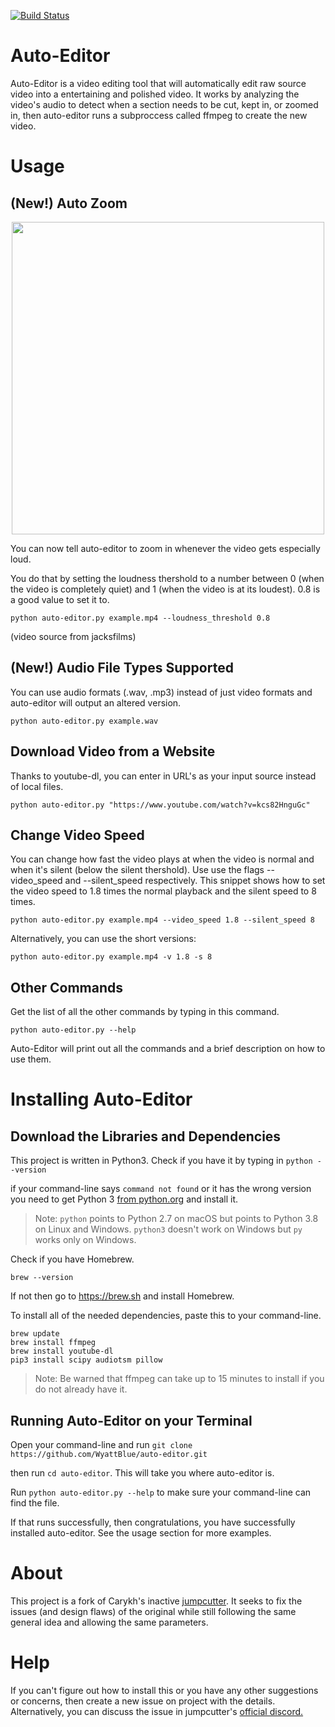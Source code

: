 [![Build Status](https://travis-ci.com/WyattBlue/auto-editor.svg?branch=master)](https://travis-ci.com/WyattBlue/auto-editor)

# Auto-Editor
Auto-Editor is a video editing tool that will automatically edit raw source video into a entertaining and polished video.
It works by analyzing the video's audio to detect when a section needs to be cut, kept in, or zoomed in, then auto-editor runs a subproccess called ffmpeg to create the new video.

# Usage
## (New!) Auto Zoom
<p align="center">
  <img src="https://github.com/WyattBlue/auto-editor/blob/master/auto_zoom_demo.gif" width="500">
</p>

You can now tell auto-editor to zoom in whenever the video gets especially loud. 

You do that by setting the loudness thershold to a number between 0 (when the video is completely quiet) and 1 (when the video is at its loudest). 0.8 is a good value to set it to.

```python auto-editor.py example.mp4 --loudness_threshold 0.8```

(video source from jacksfilms)

## (New!) Audio File Types Supported

You can use audio formats (.wav, .mp3) instead of just video formats and auto-editor will output an altered version.

```python auto-editor.py example.wav```

## Download Video from a Website

Thanks to youtube-dl, you can enter in URL's as your input source instead of local files.

`python auto-editor.py "https://www.youtube.com/watch?v=kcs82HnguGc"`

## Change Video Speed

You can change how fast the video plays at when the video is normal and when it's silent (below the silent thershold). Use use the flags --video_speed and --silent_speed respectively. This snippet shows how to set the video speed to 1.8 times the normal playback and the silent speed to 8 times.

`python auto-editor.py example.mp4 --video_speed 1.8 --silent_speed 8`

Alternatively, you can use the short versions:

`python auto-editor.py example.mp4 -v 1.8 -s 8`

## Other Commands

Get the list of all the other commands by typing in this command.

`python auto-editor.py --help`

Auto-Editor will print out all the commands and a brief description on how to use them.


# Installing Auto-Editor
## Download the Libraries and Dependencies
This project is written in Python3. Check if you have it by typing in
`python --version`

if your command-line says ```command not found``` or it has the wrong version you need to get Python 3 [from python.org](https://www.python.org/downloads/) and install it.

> Note: `python` points to Python 2.7 on macOS but points to Python 3.8 on Linux and Windows. `python3` doesn't work on Windows but `py` works only on Windows.

Check if you have Homebrew.

`brew --version`

If not then go to https://brew.sh and install Homebrew.

To install all of the needed dependencies, paste this to your command-line.
```
brew update
brew install ffmpeg
brew install youtube-dl
pip3 install scipy audiotsm pillow
```
> Note: Be warned that ffmpeg can take up to 15 minutes to install if you do not already have it.

## Running Auto-Editor on your Terminal

Open your command-line and run `git clone https://github.com/WyattBlue/auto-editor.git`

then run `cd auto-editor`. This will take you where auto-editor is.

Run `python auto-editor.py --help` to make sure your command-line can find the file.

If that runs successfully, then congratulations, you have successfully installed auto-editor. See the usage section for more examples.

# About
This project is a fork of Carykh's inactive [jumpcutter](https://github.com/carykh/jumpcutter). It seeks to fix the issues (and design flaws) of the original while still following the same general idea and allowing the same parameters.

# Help 
If you can't figure out how to install this or you have any other suggestions or concerns, then create a new issue on project with the details. Alternatively, you can discuss the issue in jumpcutter's [official discord.](https://discord.gg/2snkzhy)
